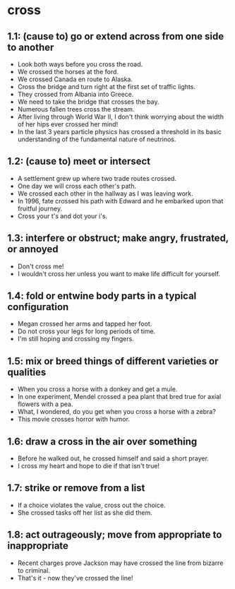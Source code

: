 # cross
## 1.1: (cause to) go or extend across from one side to another

  *  Look both ways before you cross the road.
  *  We crossed the horses at the ford.
  *  We crossed Canada en route to Alaska.
  *  Cross the bridge and turn right at the first set of traffic lights.
  *  They crossed from Albania into Greece.
  *  We need to take the bridge that crosses the bay.
  *  Numerous fallen trees cross the stream.
  *  After living through World War II, I don't think worrying about the width of her hips ever crossed her mind!
  *  In the last 3 years particle physics has crossed a threshold in its basic understanding of the fundamental nature of neutrinos.

## 1.2: (cause to) meet or intersect

  *  A settlement grew up where two trade routes crossed.
  *  One day we will cross each other's path.
  *  We crossed each other in the hallway as I was leaving work.
  *  In 1996, fate crossed his path with Edward and he embarked upon that fruitful journey.
  *  Cross your t's and dot your i's.

## 1.3: interfere or obstruct; make angry, frustrated, or annoyed

  *  Don't cross me!
  *  I wouldn't cross her unless you want to make life difficult for yourself.

## 1.4: fold or entwine body parts in a typical configuration

  *  Megan crossed her arms and tapped her foot.
  *  Do not cross your legs for long periods of time.
  *  I'm still hoping and crossing my fingers.

## 1.5: mix or breed things of different varieties or qualities

  *  When you cross a horse with a donkey and get a mule.
  *  In one experiment, Mendel crossed a pea plant that bred true for axial flowers with a pea.
  *  What, I wondered, do you get when you cross a horse with a zebra?
  *  This movie crosses horror with humor.

## 1.6: draw a cross in the air over something

  *  Before he walked out, he crossed himself and said a short prayer.
  *  I cross my heart and hope to die if that isn't true!

## 1.7: strike or remove from a list

  *  If a choice violates the value, cross out the choice.
  *  She crossed tasks off her list as she did them.

## 1.8: act outrageously; move from appropriate to inappropriate

  *  Recent charges prove Jackson may have crossed the line from bizarre to criminal.
  *  That's it - now they've crossed the line!
